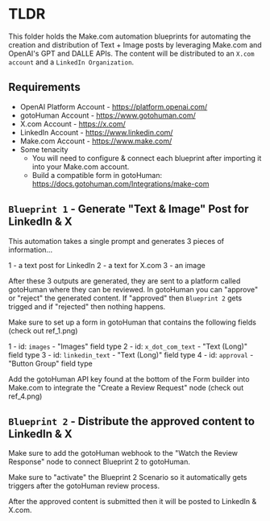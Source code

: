 # TLDR

This folder holds the Make.com automation blueprints for automating the creation and distribution
of Text + Image posts by leveraging Make.com and OpenAI's GPT and DALLE APIs. The content will be distributed to 
an `X.com account` and a `LinkedIn Organization`.

## Requirements

- OpenAI Platform Account - https://platform.openai.com/
- gotoHuman Account - https://www.gotohuman.com/
- X.com Account - https://x.com/
- LinkedIn Account - https://www.linkedin.com/
- Make.com Account - https://www.make.com/
- Some tenacity
  - You will need to configure & connect each blueprint after importing it into your Make.com account.
  - Build a compatible form in gotoHuman: https://docs.gotohuman.com/Integrations/make-com

## `Blueprint 1` - Generate "Text & Image" Post for LinkedIn & X

This automation takes a single prompt and generates 3 pieces of information...

1 - a text post for LinkedIn
2 - a text for X.com
3 - an image

After these 3 outputs are generated, they are sent to a platform called gotoHuman where they can be reviewed.
In gotoHuman you can "approve" or "reject" the generated content.
If "approved" then `Blueprint 2` gets trigged and if "rejected" then nothing happens.

Make sure to set up a form in gotoHuman that contains the following fields (check out ref_1.png)

1 - id: `images` - "Images" field type
2 - id: `x_dot_com_text` - "Text (Long)" field type
3 - id: `linkedin_text` - "Text (Long)" field type
4 - id: `approval` - "Button Group" field type

Add the gotoHuman API key found at the bottom of the Form builder into Make.com to integrate the
"Create a Review Request" node (check out ref_4.png)

## `Blueprint 2` - Distribute the approved content to LinkedIn & X

Make sure to add the gotoHuman webhook to the "Watch the Review Response" node to connect Blueprint 2 to gotoHuman.

Make sure to "activate" the Blueprint 2 Scenario so it automatically gets triggers after the 
gotoHuman review process.

After the approved content is submitted then it will be posted to LinkedIn & X.com.
